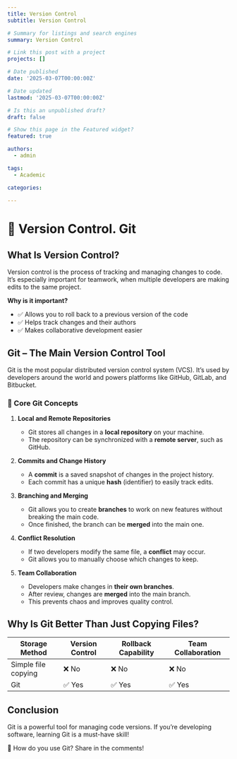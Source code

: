 ```yaml
---
title: Version Control
subtitle: Version Control

# Summary for listings and search engines
summary: Version Control

# Link this post with a project
projects: []

# Date published
date: '2025-03-07T00:00:00Z'

# Date updated
lastmod: '2025-03-07T00:00:00Z'

# Is this an unpublished draft?
draft: false

# Show this page in the Featured widget?
featured: true

authors:
  - admin

tags:
  - Academic

categories:
  
---
```


# 🔄 Version Control. Git  

## What Is Version Control?  

Version control is the process of tracking and managing changes to code. It’s especially important for teamwork, when multiple developers are making edits to the same project.  

**Why is it important?**  
- ✅ Allows you to roll back to a previous version of the code  
- ✅ Helps track changes and their authors  
- ✅ Makes collaborative development easier  

## Git – The Main Version Control Tool  

Git is the most popular distributed version control system (VCS). It’s used by developers around the world and powers platforms like GitHub, GitLab, and Bitbucket.  

### 🔹 Core Git Concepts  

1. **Local and Remote Repositories**  
   - Git stores all changes in a **local repository** on your machine.  
   - The repository can be synchronized with a **remote server**, such as GitHub.  

2. **Commits and Change History**  
   - A **commit** is a saved snapshot of changes in the project history.  
   - Each commit has a unique **hash** (identifier) to easily track edits.  

3. **Branching and Merging**  
   - Git allows you to create **branches** to work on new features without breaking the main code.  
   - Once finished, the branch can be **merged** into the main one.  

4. **Conflict Resolution**  
   - If two developers modify the same file, a **conflict** may occur.  
   - Git allows you to manually choose which changes to keep.  

5. **Team Collaboration**  
   - Developers make changes in **their own branches**.  
   - After review, changes are **merged** into the main branch.  
   - This prevents chaos and improves quality control.  

## Why Is Git Better Than Just Copying Files?  

| Storage Method          | Version Control | Rollback Capability | Team Collaboration |  
|-------------------------|------------------|----------------------|--------------------|  
| Simple file copying     | ❌ No            | ❌ No                | ❌ No              |  
| Git                     | ✅ Yes           | ✅ Yes               | ✅ Yes             |  

## Conclusion  

Git is a powerful tool for managing code versions. If you’re developing software, learning Git is a must-have skill!  

🚀 How do you use Git? Share in the comments!

